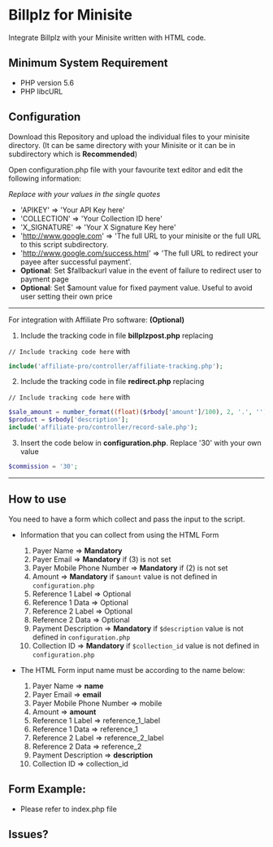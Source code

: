 # Billplz for Minisite

Integrate Billplz with your Minisite written with HTML code. 

## Minimum System Requirement
- PHP version 5.6
- PHP libcURL

## Configuration

Download this Repository and upload the individual files to your minisite directory. (It can be same directory with your Minisite or it can be in subdirectory which is **Recommended**)

Open configuration.php file with your favourite text editor and edit the following information:

*Replace with your values in the single quotes*

  * 'APIKEY' => 'Your API Key here'
  * 'COLLECTION' => 'Your Collection ID here'
  * 'X_SIGNATURE' => 'Your X Signature Key here'
  * 'http://www.google.com' => 'The full URL to your minisite or the full URL to this script subdirectory.
  * 'http://www.google.com/success.html' => 'The full URL to redirect your payee after successful payment'.
  *  **Optional**: Set $fallbackurl value  in the event of failure to redirect user to payment page
  *  **Optional**: Set $amount value for fixed payment value. Useful to avoid user setting their own price

---

For integration with Affiliate Pro software: **(Optional)**

  1. Include the tracking code in file **billplzpost.php** replacing

  `// Include tracking code here` with

  ```php
  include('affiliate-pro/controller/affiliate-tracking.php');
  ```
  
  2. Include the tracking code in file **redirect.php** replacing 

  `// Include tracking code here` with

  ```php  
  $sale_amount = number_format((float)($rbody['amount']/100), 2, '.', '');
  $product = $rbody['description'];
  include('affiliate-pro/controller/record-sale.php');
  ```
  
  3. Insert the code below in **configuration.php**. Replace '30' with your own value
  
  ```php
  $commission = '30';
  ```
  
---

## How to use

You need to have a form which collect and pass the input to the script.

- Information that you can collect from using the HTML Form

  1. Payer Name => **Mandatory**
  1. Payer Email => **Mandatory** if (3) is not set
  1. Payer Mobile Phone Number => **Mandatory** if (2) is not set
  1. Amount => **Mandatory** if `$amount` value is not defined in `configuration.php`
  1. Reference 1 Label => Optional
  1. Reference 1 Data => Optional
  1. Reference 2 Label => Optional
  1. Reference 2 Data => Optional
  1. Payment Description => **Mandatory** if `$description` value is not defined in `configuration.php`
  1. Collection ID => **Mandatory** if `$collection_id` value is not defined in `configuration.php`
  
- The HTML Form input name must be according to the name below:

  1. Payer Name => **name**
  1. Payer Email => **email**
  1. Payer Mobile Phone Number => mobile 
  1. Amount => **amount**
  1. Reference 1 Label => reference_1_label
  1. Reference 1 Data => reference_1
  1. Reference 2 Label => reference_2_label
  1. Reference 2 Data => reference_2
  1. Payment Description => **description**
  1. Collection ID => collection_id

## Form Example:

- Please refer to index.php file

## Issues?

